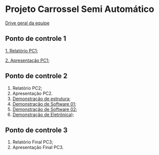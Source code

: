 # **Projeto Carrossel Semi Automático**

[Drive geral da equipe](https://drive.google.com/drive/folders/1SNzbrYYBcQJrZGgxJxeI2e0fg5UQKnC_?usp=sharing)

## Ponto de controle 1
[1. Relatório PC1](https://drive.google.com/drive/folders/1hcpzQCm93AO7XTOLD8e5XXKUiBjrhxar?usp=sharing);  

[2. Apresentação PC1](https://docs.google.com/presentation/d/16xRmVxxraC2DeXF5xHp9jdMfvjBRyqOAw6xtU3RuEFE/edit?usp=sharing);  


## Ponto de controle 2
1. Relatório PC2;
2. Apresentação PC2.
3. [Demonstração de estrutura](https://www.youtube.com/watch?v=xxj_gp6b1Ss);  
4. [Demonstração de Software 01](https://www.youtube.com/watch?v=y3_EY3GomqQ);  
5. [Demonstração de Software 02](https://www.youtube.com/watch?v=681mqDAlAaw);
6. [Demonstração de Eletrônica](https://youtube.com/shorts/k-reLktO9RY?feature=share));  

## Ponto de controle 3
1. Relatório Final PC3;
2. Apresentação Final PC3.

 
